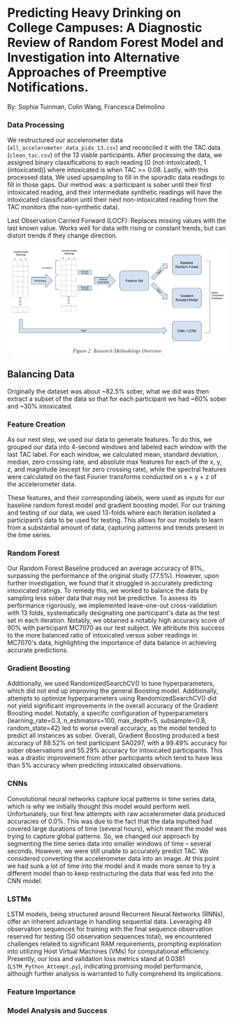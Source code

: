 # Predicting Heavy Drinking on College Campuses: A Diagnostic Review of Random Forest Model and Investigation into Alternative Approaches of Preemptive Notifications.

By: Sophia Tuinman, Colin Wang, Francesca Delmolino

### Data Processing  
We restructured our accelerometer data (`all_accelerometer_data_pids_13.csv`) and reconciled it with the TAC data (`clean_tac.csv`) of the 13 viable participants. After processing the data, we assigned binary classifications to each reading [0 (not-intoxicated), 1 (intoxicated)] where intoxicated is when TAC >= 0.08. Lastly, with this processed data, We used upsampling to fill in the sporadic data readings to fill in those gaps. Our method was: a participant is sober until their first intoxicated reading, and their intermediate synthetic readings will have the intoxicated classification until their next non-intoxicated reading from the TAC monitors (the non-synthetic data).   

Last Observation Carried Forward (LOCF): Replaces missing values with the last known value. Works well for data with rising or constant trends, but can distort trends if they change direction.

![alt text](https://github.com/fdelmoli/TAC_Accelerometer_Classifier_448/blob/main/Research_Diagram.png)

## Balancing Data
Originally the dataset was about ~82.5% sober, what we did was then extract a subset of the data so that for each participant we had ~60% sober and ~30% intoxicated.

### Feature Creation
As our next step, we used our data to generate features. To do this, we grouped our data into 4-second windows and labeled each window with the last TAC label. For each window, we calculated mean, standard deviation, median, zero crossing rate, and absolute max features for each of the x, y, z, and magnitude (except for zero crossing rate), while the spectral features were calculated on the fast Fourier transforms conducted on x + y + z of the accelerometer data.

These features, and their corresponding labels, were used as inputs for our baseline random forest model and gradient boosting model. For our training and testing of our data, we used 13-folds where each iteration isolated a participant’s data to be used for testing. This allows for our models to learn from a substantial amount of data, capturing patterns and trends present in the time series.

### Random Forest
Our Random Forest Baseline produced an average accuracy of 81%, surpassing the performance of the original study (77.5%). However, upon further investigation, we found that it struggled in accurately predicting intoxicated ratings. To remedy this, we worked to balance the data by sampling less sober data that may not be predictive.  To assess its performance rigorously, we implemented leave-one-out cross-validation with 13 folds, systematically designating one participant's data as the test set in each iteration. Notably, we obtained a notably high accuracy score of 90% with participant MC7070 as our test subject. We attribute this success to the more balanced ratio of intoxicated versus sober readings in MC7070's data, highlighting the importance of data balance in achieving accurate predictions. 

### Gradient Boosting
Additionally, we used RandomizedSearchCV() to tune hyperparameters, which did not end up improving the general Boosting model. Additionally, attempts to optimize hyperparameters using RandomizedSearchCV() did not yield significant improvements in the overall accuracy of the Gradient Boosting model. Notably, a specific configuration of hyperparameters (learning_rate=0.3, n_estimators=100, max_depth=5, subsample=0.8, random_state=42) led to worse overall accuracy, as the model tended to predict all instances as sober. Overall, Gradient Boosting produced a best accuracy of 88.52% on test participant SA0297, with a 99.49% accuracy for sober observations and 55.29% accuracy for intoxicated participants. This was a drastic improvement from other participants which tend to have less than 5% accuracy when predicting intoxicated observations.

### CNNs
Convolutional neural networks capture local patterns in time series data, which is why we initially thought this model would perform well. Unfortunately, our first few attempts with raw accelerometer data produced accuracies of 0.0%. This was due to the fact that the data inputted had covered large durations of time (several hours), which meant the model was trying to capture global patterns. So, we changed our approach by segmenting the time series data into smaller windows of time – several seconds. However, we were still unable to accurately predict TAC. We considered converting the accelerometer data into an image. At this point we had sunk a lot of time into the model and it made more sense to try a different model than to keep restructuring the data that was fed into the CNN model.

### LSTMs
LSTM models, being structured around Recurrent Neural Networks (RNNs), offer an inherent advantage in handling sequential data. Leveraging 49 observation sequences for training with the final sequence observation reserved for testing (50 observation sequences total), we encountered challenges related to significant RAM requirements, prompting exploration into utilizing Host Virtual Machines (VMs) for computational efficiency. Presently, our loss and validation loss metrics stand at 0.0381 (`LSTM_Python_Attempt.py`), indicating promising model performance, although further analysis is warranted to fully comprehend its implications.

### Feature Importance

### Model Analysis and Success
